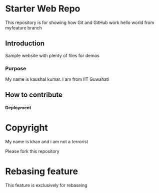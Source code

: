 # Starter Web Repo

This repository is for showing how Git and GitHub work
hello world from myfeature branch

## Introduction

Sample website with plenty of files for demos

### Purpose

My name is kaushal kumar. I am from IIT Guwahati

## How to contribute

#### Deployment

# Copyright
My name is khan and i am not a terrorist

Please fork this repository

# Rebasing feature
This feature is exclusively for rebaseing
